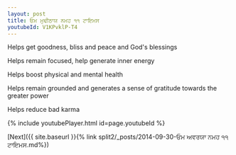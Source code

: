 ```yaml
---
layout: post
title: ਓਮ ਮੁਢੀਠਾਯ ਨਮਹ ੧੧ ਟਾਇਮਸ
youtubeId: V1KPvklP-T4
---
```

 
 
Helps get goodness, bliss and peace and God's blessings
 
Helps remain focused, help generate inner energy 
 
Helps boost physical and mental health 
 
Helps remain grounded and generates a sense of gratitude towards the greater power 
 
Helps reduce bad karma
 
 
 
 


{% include youtubePlayer.html id=page.youtubeId %}
 
[Next]({{ site.baseurl }}{% link  split2/_posts/2014-09-30-ਓਮ ਅਵਰਯਾ ਨਮਹ ੧੧ ਟਾਇਮਸ.md%})
 
